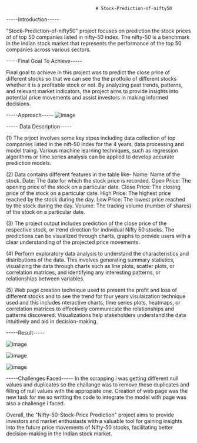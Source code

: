                                       # Stock-Prediction-of-nifty50

-----Introduction-----

"Stock-Prediction-of-nifty50" project focuses on prediction the stock prices of of top 50 companies listed in nifty-50 index. The nifty-50 
is a benchmark in the indian stock market that represents the performance of the top 50 companies across various sectors. 

-----Final Goal To Achieve-----

Final goal to achieve in this project was to predict the close price of different stocks so that we can see the the protfolio of different 
stocks whether it is a profitable stock or not. By analyzing past trends, patterns, and relevant market indicators, the project aims to provide 
insights into potential price movements and assist investors in making informed decisions.

-----Approach-----
![image](https://github.com/vaibhav7073/Stock-Prediction-of-nifty50/assets/131877087/ab81efcb-f903-4061-b521-6f2e12f47a3b)








----- Data Description-----

(1) The prjoct involves some key stpes including data collection of top companies listed in the nift-50 index for the 4 years, data processing 
and model traing. Various machine learning techniques, such as regression algorithms or time series analysis can be applied to develop 
accurate prediction models.

(2) Data contains different features in the table like-
Name: Name of the stock.
Date: The date for which the stock price is recorded.
Open Price: The opening price of the stock on a particular date.
Close Price: The closing price of the stock on a particular date.
High Price: The highest price reached by the stock during the day.
Low Price: The lowest price reached by the stock during the day.
Volume: The trading volume (number of shares) of the stock on a particular date.

(3) The project output includes prediction of the close price of the respective stock, or trend direction for individual Nifty 50 stocks.
The predictions can be visualized through charts, graphs to provide users with a clear understanding of the projected price movements.

(4) Perform exploratory data analysis to understand the characteristics and distributions of the data. This involves generating summary statistics, 
visualizing the data through charts such as  line plots, scatter plots, or correlation matrices, and identifying any interesting patterns,
or relationships between variables.

(5) Web page creation technique used to present the profit and loss of different stocks and to see the trend for four years visulaization 
technique used and this includes nteractive charts, time series plots, heatmaps, or correlation matrices to effectively communicate the relationships and patterns discovered. 
Visualizations help stakeholders understand the data intuitively and aid in decision-making.

-----Result-----

![image](https://github.com/vaibhav7073/Stock-Prediction-of-nifty50/assets/131877087/6f7f484d-3b4b-40ad-9843-6d862078f2c9)

![image](https://github.com/vaibhav7073/Stock-Prediction-of-nifty50/assets/131877087/2a65862d-a829-4eb6-8a9f-a8cdd39e8244)


![image](https://github.com/vaibhav7073/Stock-Prediction-of-nifty50/assets/131877087/8042ad55-51a0-4ea4-810a-bad489afdff1)


















-----Challenges Faced-----
In the scrapping i was getting different null values and duplicates so the challange was to remove these duplicates and filling of null 
values with the appropiate one.
Creation of web page was the new task for me so writting the code to integrate the model with page was also a challenge i faced.

Overall, the "Nifty-50-Stock-Price Prediction" project aims to provide investors and market enthusiasts with a valuable tool for gaining insights 
into the future price movements of Nifty-50 stocks, facilitating better decision-making in the Indian stock market.











